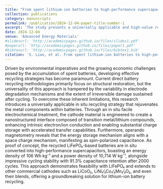 ```yaml
---
title: "From spent lithium-ion batteries to high-performance supercapacitors: enabling universal gradient recycling via spin capacitance"
collection: publications
category: manuscripts
permalink: /publication/2024-12-04-paper-title-number-1
excerpt: 'The study presents a universally applicable and high-value recycling approach that directly transforms spent lithium-ion battery cathodes into high-performance supercapacitor electrodes, without the need for complete material reconstruction. This strategy addresses both environmental and economic concerns in battery recycling.'
date: 2024-12-04
venue: 'Advanced Energy Materials'
#slidesurl: 'http://academicpages.github.io/files/slides1.pdf'
#paperurl: 'http://academicpages.github.io/files/paper1.pdf'
#bibtexurl: 'http://academicpages.github.io/files/bibtex1.bib'
citation: 'S. Liao, et al. From spent lithium-ion batteries to high-performance supercapacitors: enabling universal gradient recycling via spin capacitance, Advanced Energy Materials, 2024, 2403970.'
---
```

Driven by environmental imperatives and the growing economic challenges posed by the accumulation of spent batteries, developing effective recycling strategies has become paramount. Current direct battery recycling methodologies primarily focus on structural restoration, but the universality of this approach is hampered by the variability in electrode degradation mechanisms and the extent of irreversible damage sustained after cycling. To overcome these inherent limitations, this research introduces a universally applicable in situ recycling strategy that rejuvenates the metal components within batteries. Through an in situ facile electrochemical treatment, the cathode material is engineered to create a nanostructured interface composed of transition metal/lithium compounds, enhancing intrinsic electron/ion conduction and enabling substantial charge storage with accelerated transfer capabilities. Furthermore, operando magnetometry reveals that the energy storage mechanism aligns with a space charge mechanism, manifesting as spin-polarized capacitance. As proof of concept, the recycled LiFePO₄-based batteries are in situ converted into high-performance supercapacitors, boasting an energy density of 106 Wh kg⁻¹ and a power density of 10,714 W kg⁻¹, alongside impressive cycling stability with 91.3% capacitance retention after 2000 cycles. This approach demonstrates feasibility with LiFePO₄ and extends to other commercial cathodes such as LiCoO₂, LiNi₁⁄₃Co₁⁄₃Mn₁⁄₃O₂, and even their blends, offering a groundbreaking solution for lithium-ion battery recycling.

